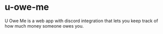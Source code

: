 # u-owe-me
U Owe Me is a web app with discord integration that lets you keep track of how much money someone owes you.
